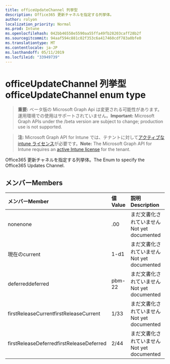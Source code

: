 ```yaml
---
title: officeUpdateChannel 列挙型
description: Office365 更新チャネルを指定する列挙体。
author: rolyon
localization_priority: Normal
ms.prod: Intune
ms.openlocfilehash: 042bb46558e5590aa55ffa49fb28203caff28b2f
ms.sourcegitcommit: 94aaf594c881c02f353c6a417460cdf783a0bfe0
ms.translationtype: MT
ms.contentlocale: ja-JP
ms.lasthandoff: 05/11/2019
ms.locfileid: "33949739"
---
```

# <a name="officeupdatechannel-enum-type"></a><span data-ttu-id="f2ebd-103">officeUpdateChannel 列挙型</span><span class="sxs-lookup"><span data-stu-id="f2ebd-103">officeUpdateChannel enum type</span></span>

> <span data-ttu-id="f2ebd-104">**重要:** ベータ版の Microsoft Graph Api は変更される可能性があります。運用環境での使用はサポートされていません。</span><span class="sxs-lookup"><span data-stu-id="f2ebd-104">**Important:** Microsoft Graph APIs under the /beta version are subject to change; production use is not supported.</span></span>

> <span data-ttu-id="f2ebd-105">**注:** Microsoft Graph API for Intune では、テナントに対して[アクティブな intune ライセンス](https://go.microsoft.com/fwlink/?linkid=839381)が必要です。</span><span class="sxs-lookup"><span data-stu-id="f2ebd-105">**Note:** The Microsoft Graph API for Intune requires an [active Intune license](https://go.microsoft.com/fwlink/?linkid=839381) for the tenant.</span></span>

<span data-ttu-id="f2ebd-106">Office365 更新チャネルを指定する列挙体。</span><span class="sxs-lookup"><span data-stu-id="f2ebd-106">The Enum to specify the Office365 Updates Channel.</span></span>

## <a name="members"></a><span data-ttu-id="f2ebd-107">メンバー</span><span class="sxs-lookup"><span data-stu-id="f2ebd-107">Members</span></span>
|<span data-ttu-id="f2ebd-108">メンバー</span><span class="sxs-lookup"><span data-stu-id="f2ebd-108">Member</span></span>|<span data-ttu-id="f2ebd-109">値</span><span class="sxs-lookup"><span data-stu-id="f2ebd-109">Value</span></span>|<span data-ttu-id="f2ebd-110">説明</span><span class="sxs-lookup"><span data-stu-id="f2ebd-110">Description</span></span>|
|:---|:---|:---|
|<span data-ttu-id="f2ebd-111">none</span><span class="sxs-lookup"><span data-stu-id="f2ebd-111">none</span></span>|<span data-ttu-id="f2ebd-112">.0</span><span class="sxs-lookup"><span data-stu-id="f2ebd-112">0</span></span>|<span data-ttu-id="f2ebd-113">まだ文書化されていません</span><span class="sxs-lookup"><span data-stu-id="f2ebd-113">Not yet documented</span></span>|
|<span data-ttu-id="f2ebd-114">現在の</span><span class="sxs-lookup"><span data-stu-id="f2ebd-114">current</span></span>|<span data-ttu-id="f2ebd-115">1-d</span><span class="sxs-lookup"><span data-stu-id="f2ebd-115">1</span></span>|<span data-ttu-id="f2ebd-116">まだ文書化されていません</span><span class="sxs-lookup"><span data-stu-id="f2ebd-116">Not yet documented</span></span>|
|<span data-ttu-id="f2ebd-117">deferred</span><span class="sxs-lookup"><span data-stu-id="f2ebd-117">deferred</span></span>|<span data-ttu-id="f2ebd-118">pbm-2</span><span class="sxs-lookup"><span data-stu-id="f2ebd-118">2</span></span>|<span data-ttu-id="f2ebd-119">まだ文書化されていません</span><span class="sxs-lookup"><span data-stu-id="f2ebd-119">Not yet documented</span></span>|
|<span data-ttu-id="f2ebd-120">firstReleaseCurrent</span><span class="sxs-lookup"><span data-stu-id="f2ebd-120">firstReleaseCurrent</span></span>|<span data-ttu-id="f2ebd-121">1/3</span><span class="sxs-lookup"><span data-stu-id="f2ebd-121">3</span></span>|<span data-ttu-id="f2ebd-122">まだ文書化されていません</span><span class="sxs-lookup"><span data-stu-id="f2ebd-122">Not yet documented</span></span>|
|<span data-ttu-id="f2ebd-123">firstReleaseDeferred</span><span class="sxs-lookup"><span data-stu-id="f2ebd-123">firstReleaseDeferred</span></span>|<span data-ttu-id="f2ebd-124">2/4</span><span class="sxs-lookup"><span data-stu-id="f2ebd-124">4</span></span>|<span data-ttu-id="f2ebd-125">まだ文書化されていません</span><span class="sxs-lookup"><span data-stu-id="f2ebd-125">Not yet documented</span></span>|




